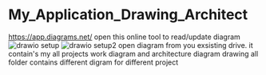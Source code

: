 # My_Application_Drawing_Architect
https://app.diagrams.net/  open this online tool to read/update diagram 
![drawio setup](https://user-images.githubusercontent.com/32162336/173171762-f429fc9e-4598-48ae-bb71-517282191d6f.PNG)
![drawio setup2](https://user-images.githubusercontent.com/32162336/173171765-695fc5fe-520a-4569-b831-96fa8f80edb3.PNG)
open diagram from you exsisting drive.
it contain's my all projects work diagram and architecture diagram drawing
all folder contains different digram for different project
